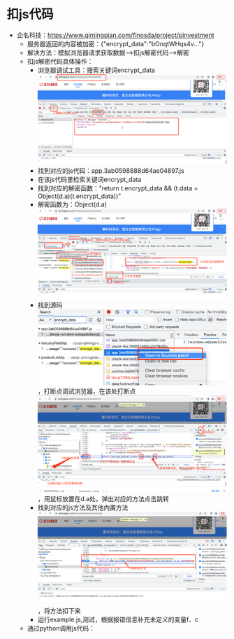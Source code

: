 # 扣js代码

- 企名科技：https://www.qimingpian.com/finosda/project/pinvestment
    - 服务器返回的内容被加密：{"encrypt_data":"bOnqtWHqs4v..."}
    - 解决方法：模拟浏览器请求获取数据-->扣js解密代码-->解密
    - 扣js解密代码具体操作：
        - 浏览器调试工具：搜索关键词encrypt_data![img_2.png](img_2.png)
        - 找到对应的js代码：app.3ab0598888d64ae04897.js
        - 在该js代码里检索关键词encrypt_data
        - 找到对应的解密函数："return t.encrypt_data && (t.data = Object(d.a)(t.encrypt_data))"
        - 解密函数为：Object(d.a)![img_3.png](img_3.png)
        - 找到源码![img_4.png](img_4.png)，打断点调试浏览器，在该处打断点![img_1.png](img_1.png)，用鼠标放置在d.a处，弹出对应的方法点击跳转
        - 找到对应的js方法及其他内置方法![img_5.png](img_5.png)，将方法扣下来
        - 运行example.js,测试，根据报错信息补充未定义的变量f、c
    - 通过python调用js代码：
    
    